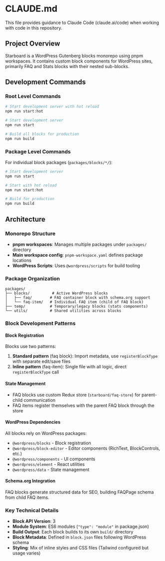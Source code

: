 # CLAUDE.md

This file provides guidance to Claude Code (claude.ai/code) when working with code in this repository.

## Project Overview

Starboard is a WordPress Gutenberg blocks monorepo using pnpm workspaces. It contains custom block components for WordPress sites, primarily FAQ and Stats blocks with their nested sub-blocks.

## Development Commands

### Root Level Commands
```bash
# Start development server with hot reload
npm run start:hot

# Start development server
npm run start

# Build all blocks for production
npm run build
```

### Package Level Commands
For individual block packages (`packages/blocks/*/`):
```bash
# Start development server
npm run start

# Start with hot reload
npm run start:hot

# Build for production
npm run build
```

## Architecture

### Monorepo Structure
- **pnpm workspaces**: Manages multiple packages under `packages/` directory
- **Main workspace config**: `pnpm-workspace.yaml` defines package locations
- **WordPress Scripts**: Uses `@wordpress/scripts` for build tooling

### Package Organization
```
packages/
├── blocks/          # Active WordPress blocks
│   ├── faq/        # FAQ container block with schema.org support
│   └── faq-item/   # Individual FAQ item (child of FAQ block)
├── temp/           # Temporary/legacy blocks (stats components)
└── utils/          # Shared utilities across blocks
```

### Block Development Patterns

#### Block Registration
Blocks use two patterns:
1. **Standard pattern** (faq block): Import metadata, use `registerBlockType` with separate edit/save files
2. **Inline pattern** (faq-item): Single file with all logic, direct `registerBlockType` call

#### State Management
- FAQ blocks use custom Redux store (`starboard/faq-store`) for parent-child communication
- FAQ items register themselves with the parent FAQ block through the store

#### WordPress Dependencies
All blocks rely on WordPress packages:
- `@wordpress/blocks` - Block registration
- `@wordpress/block-editor` - Editor components (RichText, BlockControls, etc.)
- `@wordpress/components` - UI components
- `@wordpress/element` - React utilities
- `@wordpress/data` - State management

#### Schema.org Integration
FAQ blocks generate structured data for SEO, building FAQPage schema from child FAQ items.

### Key Technical Details

- **Block API Version**: 3
- **Module System**: ES6 modules (`"type": "module"` in package.json)
- **Build Output**: Each block builds to its own `build/` directory
- **Block Metadata**: Defined in `block.json` files following WordPress schema
- **Styling**: Mix of inline styles and CSS files (Tailwind configured but usage varies)